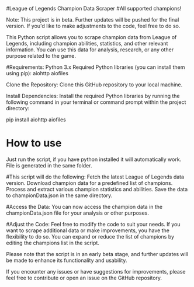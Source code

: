 #League of Legends Champion Data Scraper
#All supported champions!

Note: This project is in beta. Further updates will be pushed for the final version. If you'd like to make adjustments to the code, feel free to do so.

This Python script allows you to scrape champion data from League of Legends, including champion abilities, statistics, and other relevant information. You can use this data for analysis, research, or any other purpose related to the game.

#Requirements:
        Python 3.x
        Required Python libraries (you can install them using pip):
            aiohttp
            aiofiles

Clone the Repository:
Clone this GitHub repository to your local machine.

Install Dependencies:
Install the required Python libraries by running the following command in your terminal or command prompt within the project directory:

    

pip install aiohttp aiofiles

# How to use
Just run the script, if you have python installed it will automatically work. File is generated in the same folder.


#This script will do the following:
Fetch the latest League of Legends data version.
Download champion data for a predefined list of champions.
Process and extract various champion statistics and abilities.
Save the data to championData.json in the same directory.

#Access the Data:
You can now access the champion data in the championData.json file for your analysis or other purposes.

#Adjust the Code:
Feel free to modify the code to suit your needs. If you want to scrape additional data or make improvements, you have the flexibility to do so.
You can expand or reduce the list of champions by editing the champions list in the script.

Please note that the script is in an early beta stage, and further updates will be made to enhance its functionality and usability.

If you encounter any issues or have suggestions for improvements, please feel free to contribute or open an issue on the GitHub repository.
